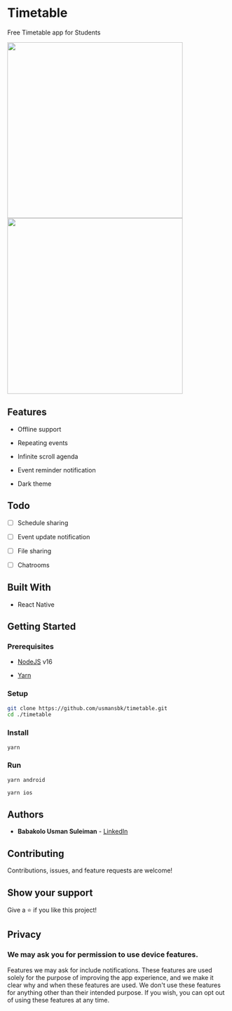 # Timetable

Free Timetable app for Students

<p float="left">
<img src="https://user-images.githubusercontent.com/10219539/200135313-7f91ec04-9624-401f-b86d-624294e0bd3e.png" width="400">
<img src="https://user-images.githubusercontent.com/10219539/200135318-f865b045-2974-4267-ae5c-cec33b4ce0bb.png" width="400">
</p>

## Features

- Offline support

- Repeating events

- Infinite scroll agenda

- Event reminder notification

- Dark theme

## Todo

- [ ] Schedule sharing

- [ ] Event update notification

- [ ] File sharing

- [ ] Chatrooms

## Built With

- React Native

## Getting Started

### Prerequisites

- [NodeJS](https://nodejs.org/en/) v16

- [Yarn](https://yarnpkg.com/getting-started/install)

### Setup

```sh
git clone https://github.com/usmansbk/timetable.git
cd ./timetable
```

### Install

```sh
yarn
```

### Run

```sh
yarn android
```

```sh
yarn ios
```

## Authors

- **Babakolo Usman Suleiman** - [LinkedIn](https://www.linkedin.com/in/usmansbk/)

## Contributing

Contributions, issues, and feature requests are welcome!

## Show your support

Give a ⭐️ if you like this project!

## Privacy

### We may ask you for permission to use device features.

Features we may ask for include notifications. These features are used solely for the purpose of improving the app experience, and we make it clear why and when these features are used. We don't use these features for anything other than their intended purpose. If you wish, you can opt out of using these features at any time.
